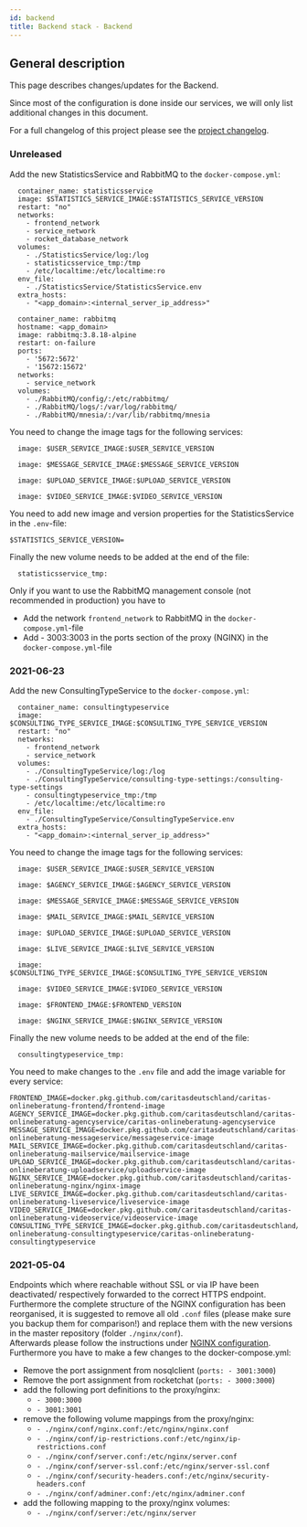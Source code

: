 ```yaml
---
id: backend
title: Backend stack - Backend
---
```


## General description

This page describes changes/updates for the Backend.

Since most of the configuration is done inside our services, we will only list additional changes in this document.

For a full changelog of this project please see the [project changelog](https://github.com/CaritasDeutschland/caritas-onlineBeratung-backend/blob/master/CHANGELOG.md).

### Unreleased

Add the new StatisticsService and RabbitMQ to the `docker-compose.yml`:

```statisticsservice:
  container_name: statisticsservice
  image: $STATISTICS_SERVICE_IMAGE:$STATISTICS_SERVICE_VERSION
  restart: "no"
  networks:
    - frontend_network
    - service_network
    - rocket_database_network
  volumes:
    - ./StatisticsService/log:/log
    - statisticsservice_tmp:/tmp
    - /etc/localtime:/etc/localtime:ro
  env_file:
    - ./StatisticsService/StatisticsService.env
  extra_hosts:
    - "<app_domain>:<internal_server_ip_address>"
```

```rabbitmq:
  container_name: rabbitmq
  hostname: <app_domain>
  image: rabbitmq:3.8.18-alpine
  restart: on-failure
  ports:
    - '5672:5672'
    - '15672:15672'
  networks:
    - service_network
  volumes:
    - ./RabbitMQ/config/:/etc/rabbitmq/
    - ./RabbitMQ/logs/:/var/log/rabbitmq/
    - ./RabbitMQ/mnesia/:/var/lib/rabbitmq/mnesia
```

You need to change the image tags for the following services:

```userservice:
  image: $USER_SERVICE_IMAGE:$USER_SERVICE_VERSION
```
```messageservice:
  image: $MESSAGE_SERVICE_IMAGE:$MESSAGE_SERVICE_VERSION
```
```uploadservice:
  image: $UPLOAD_SERVICE_IMAGE:$UPLOAD_SERVICE_VERSION
```
```videoservice:
  image: $VIDEO_SERVICE_IMAGE:$VIDEO_SERVICE_VERSION
```

You need to add new image and version properties for the StatisticsService in the `.env`-file:

```$STATISTICS_SERVICE_IMAGE=
$STATISTICS_SERVICE_VERSION=
```

Finally the new volume needs to be added at the end of the file:
```volumes:
  statisticsservice_tmp:
```

Only if you want to use the RabbitMQ management console (not recommended in production) you have to

- Add the network `frontend_network` to RabbitMQ in the `docker-compose.yml`-file
- Add - 3003:3003 in the ports section of the proxy (NGINX) in the `docker-compose.yml`-file

### 2021-06-23

Add the new ConsultingTypeService to the `docker-compose.yml`:

```consultingtypeservice:
  container_name: consultingtypeservice
  image: $CONSULTING_TYPE_SERVICE_IMAGE:$CONSULTING_TYPE_SERVICE_VERSION
  restart: "no"
  networks:
	- frontend_network
	- service_network
  volumes:
	- ./ConsultingTypeService/log:/log
	- ./ConsultingTypeService/consulting-type-settings:/consulting-type-settings
	- consultingtypeservice_tmp:/tmp
	- /etc/localtime:/etc/localtime:ro
  env_file:
	- ./ConsultingTypeService/ConsultingTypeService.env
  extra_hosts:
	- "<app_domain>:<internal_server_ip_address>"
```

You need to change the image tags for the following services:

```userservice:
  image: $USER_SERVICE_IMAGE:$USER_SERVICE_VERSION
```
```agencyservice:
  image: $AGENCY_SERVICE_IMAGE:$AGENCY_SERVICE_VERSION
```
```messageservice:
  image: $MESSAGE_SERVICE_IMAGE:$MESSAGE_SERVICE_VERSION
```
```mailservice:
  image: $MAIL_SERVICE_IMAGE:$MAIL_SERVICE_VERSION
```
```uploadservice:
  image: $UPLOAD_SERVICE_IMAGE:$UPLOAD_SERVICE_VERSION
```
```liveservice:
  image: $LIVE_SERVICE_IMAGE:$LIVE_SERVICE_VERSION
```
```consultingtypeservice:
  image: $CONSULTING_TYPE_SERVICE_IMAGE:$CONSULTING_TYPE_SERVICE_VERSION
```
```videoservice:
  image: $VIDEO_SERVICE_IMAGE:$VIDEO_SERVICE_VERSION
```
```frontend:
  image: $FRONTEND_IMAGE:$FRONTEND_VERSION
```
```proxy:
  image: $NGINX_SERVICE_IMAGE:$NGINX_SERVICE_VERSION
```

Finally the new volume needs to be added at the end of the file:
```volumes:
  consultingtypeservice_tmp:
```

You need to make changes to the `.env` file and add the image variable for every service:

```USER_SERVICE_IMAGE=docker.pkg.github.com/caritasdeutschland/caritas-onlineberatung-userservice/caritas-onlineberatung-userservice
FRONTEND_IMAGE=docker.pkg.github.com/caritasdeutschland/caritas-onlineberatung-frontend/frontend-image
AGENCY_SERVICE_IMAGE=docker.pkg.github.com/caritasdeutschland/caritas-onlineberatung-agencyservice/caritas-onlineberatung-agencyservice
MESSAGE_SERVICE_IMAGE=docker.pkg.github.com/caritasdeutschland/caritas-onlineberatung-messageservice/messageservice-image
MAIL_SERVICE_IMAGE=docker.pkg.github.com/caritasdeutschland/caritas-onlineberatung-mailservice/mailservice-image
UPLOAD_SERVICE_IMAGE=docker.pkg.github.com/caritasdeutschland/caritas-onlineberatung-uploadservice/uploadservice-image
NGINX_SERVICE_IMAGE=docker.pkg.github.com/caritasdeutschland/caritas-onlineberatung-nginx/nginx-image
LIVE_SERVICE_IMAGE=docker.pkg.github.com/caritasdeutschland/caritas-onlineberatung-liveservice/liveservice-image
VIDEO_SERVICE_IMAGE=docker.pkg.github.com/caritasdeutschland/caritas-onlineberatung-videoservice/videoservice-image
CONSULTING_TYPE_SERVICE_IMAGE=docker.pkg.github.com/caritasdeutschland/caritas-onlineberatung-consultingtypeservice/caritas-onlineberatung-consultingtypeservice
```

### 2021-05-04

Endpoints which where reachable without SSL or via IP have been deactivated/ respectively forwarded to the correct HTTPS endpoint.
Furthermore the complete structure of the NGINX configuration has been reorganised, it is suggested to remove all old `.conf` files (please make sure you backup them for comparison!) and replace them with the new versions in the master repository (folder `./nginx/conf`). \
Afterwards please follow the instructions under [NGINX configuration](../backend/nginx.md). \
Furthermore you have to make a few changes to the docker-compose.yml:
- Remove the port assignment from nosqlclient (`ports: - 3001:3000`)
- Remove the port assignment from rocketchat (`ports: - 3000:3000`)
- add the following port definitions to the proxy/nginx:
  - `- 3000:3000`
  - `- 3001:3001`
- remove the following volume mappings from the proxy/nginx:
  - `- ./nginx/conf/nginx.conf:/etc/nginx/nginx.conf`
  - `- ./nginx/conf/ip-restrictions.conf:/etc/nginx/ip-restrictions.conf`
  - `- ./nginx/conf/server.conf:/etc/nginx/server.conf`
  - `- ./nginx/conf/server-ssl.conf:/etc/nginx/server-ssl.conf`
  - `- ./nginx/conf/security-headers.conf:/etc/nginx/security-headers.conf`
  - `- ./nginx/conf/adminer.conf:/etc/nginx/adminer.conf`
- add the following mapping to the proxy/nginx volumes:
  - `- ./nginx/conf/server:/etc/nginx/server`
